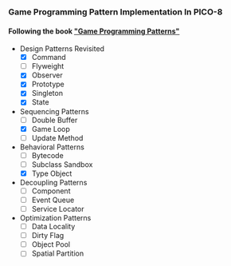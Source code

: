 ### Game Programming Pattern Implementation In PICO-8

#### Following the book ["Game Programming Patterns"](https://gameprogrammingpatterns.com)

- Design Patterns Revisited
    - [x] Command
    - [ ] Flyweight
    - [x] Observer
    - [x] Prototype
    - [x] Singleton
    - [x] State
- Sequencing Patterns
    - [ ] Double Buffer
    - [x] Game Loop
    - [ ] Update Method
- Behavioral Patterns
    - [ ] Bytecode
    - [ ] Subclass Sandbox
    - [x] Type Object
- Decoupling Patterns
    - [ ] Component
    - [ ] Event Queue
    - [ ] Service Locator
- Optimization Patterns
    - [ ] Data Locality
    - [ ] Dirty Flag
    - [ ] Object Pool
    - [ ] Spatial Partition
